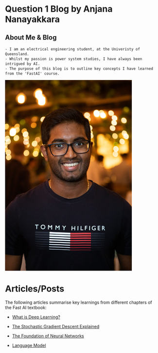# Question 1 Blog by Anjana Nanayakkara


<!-----------------------------------------------------------
                     (Section about myself) 
  ---------------------------------------------------------->
## **About Me & Blog**
    - I am an electrical engineering student, at the Univeristy of Queensland. 
    - Whilst my passion is power system studies, I have always been intrigued by AI. 
    - The purpose of this blog is to outline key concepts I have learned from the 'FastAI' course.

<!---(Photo of myself) -->
<img src="images/AnjanaNanayakkara.jpg" width="417" height="625">

<!-----------------------------------------------------------
                         Articles
  ---------------------------------------------------------->
# **Articles/Posts**
The following articles summarise key learnings from different chapters of the Fast AI textbook:

- [What is Deep Learning?](Question1_Article_1_DL.md)

- [The Stochastic Gradient Descent Explained](Question1_Article_2_SDG.md)

- [The Foundation of Neural Networks](Question1_Article_3_Neural_Network.md)

- [Language Model](Question1_Article_4_lang_model.md)
